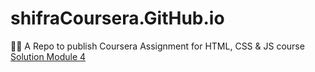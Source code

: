 # shifraCoursera.GitHub.io
🐱‍💻 A Repo to publish Coursera Assignment for HTML, CSS &amp; JS course [Solution Module 4](https://github.com/MoElaSec/shifraCoursera.GitHub.io/blob/main/module4-solution/index.html)

